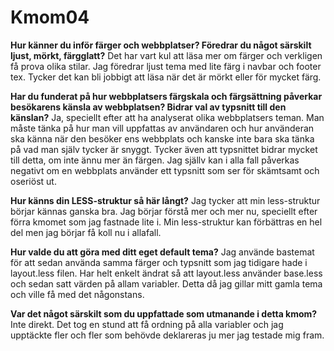 Kmom04
===============================

**Hur känner du inför färger och webbplatser? Föredrar du något särskilt ljust, mörkt, färgglatt?**
Det har vart kul att läsa mer om färger och verkligen få prova olika stilar. Jag föredrar ljust tema med lite färg i navbar och footer tex. Tycker det kan bli jobbigt att läsa när det är mörkt eller för mycket färg.

**Har du funderat på hur webbplatsers färgskala och färgsättning påverkar besökarens känsla av webbplatsen? Bidrar val av typsnitt till den känslan?**
Ja, speciellt efter att ha analyserat olika webbplatsers teman. Man måste tänka på hur man vill uppfattas av användaren och hur använderan ska känna när den besöker ens webbplats och kanske inte bara ska tänka på vad man själv tycker är snyggt. Tycker även att typsnittet bidrar mycket till detta, om inte ännu mer än färgen. Jag själlv kan i alla fall påverkas negativt om en webbplats använder ett typsnitt som ser för skämtsamt och oseriöst ut.

**Hur känns din LESS-struktur så här långt?**
Jag tycker att min less-struktur börjar kännas ganska bra. Jag börjar förstå mer och mer nu, speciellt efter förra kmomet som jag fastnade lite i. Min less-struktur kan förbättras en hel del men jag börjar få koll nu i allafall.

**Hur valde du att göra med ditt eget default tema?**
Jag använde bastemat för att sedan använda samma färger och typsnitt som jag tidigare hade i layout.less filen. Har helt enkelt ändrat så att layout.less använder base.less och sedan satt värden på allam variabler. Detta då jag gillar mitt gamla tema och ville få med det någonstans.

**Var det något särskilt som du uppfattade som utmanande i detta kmom?**
Inte direkt. Det tog en stund att få ordning på alla variabler och jag upptäckte fler och fler som behövde deklareras ju mer jag testade mig fram.
